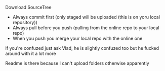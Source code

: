 Download SourceTree
- Always commit first (only staged will be uploaded (this is on yoru local repository))
- Always pull before you push (pulling from the online repo to your local repo)
- When you push you merge your local repo with the online one

If you're confuzed just ask Vlad, he is slightly confuzed too but he fucked around with it a lot more

Readme is there because I can't upload folders otherwise apparently